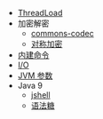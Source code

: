 * [ThreadLoad](ThreadLoad.md)
* 加密解密
    * [commons-codec](codec/commons-codec.md)
    * [对称加密](codec/cipher.md)
* [内建命令](build-in-tools/)
* [I/O](io/)
* [JVM 参数](jvm-args.md)
* Java 9
    * [jshell](9/jshell.md)
    * [语法糖](9/sugar.md)
